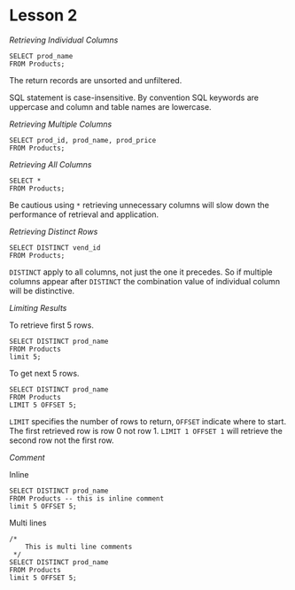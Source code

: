 # Lesson 2

*Retrieving Individual Columns*

```
SELECT prod_name
FROM Products;
```

The return records are unsorted and unfiltered.

SQL statement is case-insensitive. By convention SQL keywords are uppercase and column and table names are lowercase.

*Retrieving Multiple Columns*

```
SELECT prod_id, prod_name, prod_price
FROM Products;
```

*Retrieving All Columns*

```
SELECT *
FROM Products;
```

Be cautious using `*` retrieving unnecessary columns will slow down the performance of retrieval and application.

*Retrieving Distinct Rows*

```
SELECT DISTINCT vend_id
FROM Products;
```

`DISTINCT` apply to all columns, not just the one it precedes. So if multiple columns appear after `DISTINCT` the
combination value of individual column will be distinctive.

*Limiting Results*

To retrieve first 5 rows.

```
SELECT DISTINCT prod_name
FROM Products
limit 5;
```

To get next 5 rows.

```
SELECT DISTINCT prod_name
FROM Products
LIMIT 5 OFFSET 5;
```

`LIMIT` specifies the number of rows to return, `OFFSET` indicate where to start. The first retrieved row is row 0 not
row 1. `LIMIT 1 OFFSET 1` will retrieve the second row not the first row.

*Comment*

Inline

```
SELECT DISTINCT prod_name
FROM Products -- this is inline comment
limit 5 OFFSET 5;
```

Multi lines

```
/*
    This is multi line comments
 */
SELECT DISTINCT prod_name
FROM Products
limit 5 OFFSET 5;
```